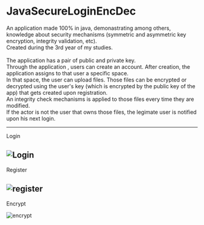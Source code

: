 # JavaSecureLoginEncDec

An application made 100% in java, demonastrating among others,  knowledge about security mechanisms (symmetric and asymmetric key encryption, integrity validation, etc). <br /> 
Created during the 3rd year of my studies.
 <br /> <br />
The application has a pair of public and private key. <br />
Through the application , users can create an account. After creation, the application assigns to that user a specific space. <br />
In that space, the user can upload files. Those files can be encrypted or decrypted using the user's key (which is encrypted by the public key of the app) that gets created upon registration. <br />
An integrity check mechanisms is applied to those files every time they are modified. <br />
If the actor is not the user that owns those files, the legimate user is notified upon his next login.  <br />

---
Login

![Login](https://user-images.githubusercontent.com/51244823/159293008-c18ab7af-edef-48f2-b4ac-4456e858f600.png)
---
Register

![register](https://user-images.githubusercontent.com/51244823/159293073-a6b79147-dffc-490f-b384-7da313c87d16.png)
---
Encrypt

![encrypt](https://user-images.githubusercontent.com/51244823/159293110-b3ceb270-479d-49c7-bd19-5e2d1731d4f8.png)

